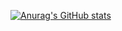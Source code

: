 [![Anurag's GitHub stats](https://github-readme-stats.vercel.app/api?username=anuraghazra)](https://github.com/stfn-ko/github-readme-stats)
